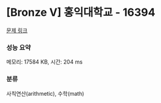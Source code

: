 # [Bronze V] 홍익대학교 - 16394 

[문제 링크](https://www.acmicpc.net/problem/16394) 

### 성능 요약

메모리: 17584 KB, 시간: 204 ms

### 분류

사칙연산(arithmetic), 수학(math)

